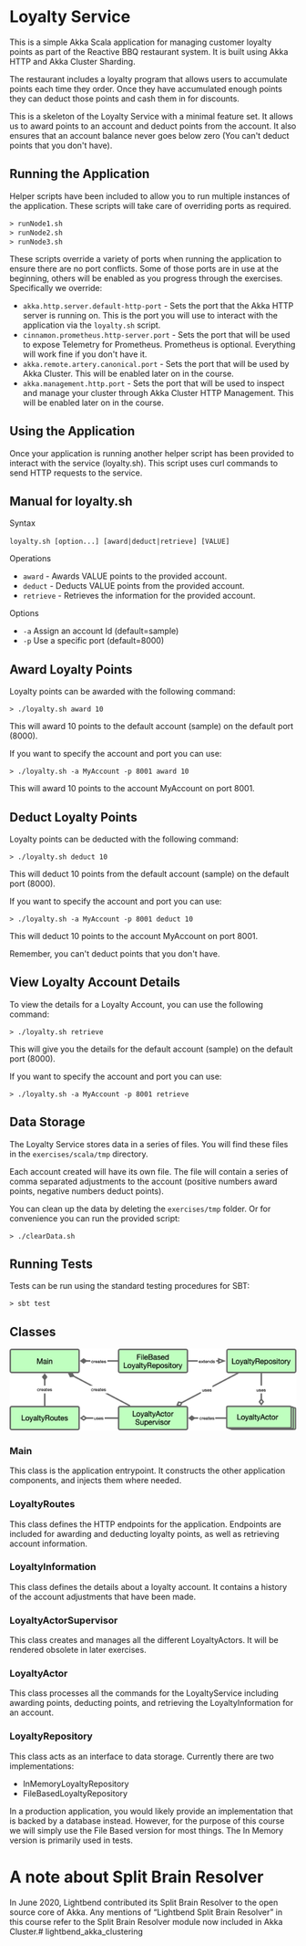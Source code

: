 # Loyalty Service

This is a simple Akka Scala application for managing customer loyalty
points as part of the Reactive BBQ restaurant system. It is built using
Akka HTTP and Akka Cluster Sharding.

The restaurant includes a loyalty program that allows users to
accumulate points each time they order. Once they have accumulated
enough points they can deduct those points and cash them in for
discounts.

This is a skeleton of the Loyalty Service with a minimal feature set.
It allows us to award points to an account and deduct points from the
account. It also ensures that an account balance never goes below zero
(You can't deduct points that you don't have).

## Running the Application

Helper scripts have been included to allow you to run multiple
instances of the application. These scripts will take care of overriding
ports as required.

```
> runNode1.sh
> runNode2.sh
> runNode3.sh
```

These scripts override a variety of ports when running the application
to ensure there are no port conflicts. Some of those ports are in use
at the beginning, others will be enabled as you progress through the
exercises. Specifically we override:

- `akka.http.server.default-http-port` - Sets the port that the Akka 
  HTTP server is running on. This is the port you will use to interact
  with the application via the `loyalty.sh` script.
- `cinnamon.prometheus.http-server.port` - Sets the port that will be
  used to expose Telemetry for Prometheus. Prometheus is optional.
  Everything will work fine if you don't have it.
- `akka.remote.artery.canonical.port` - Sets the port that will be used
  by Akka Cluster. This will be enabled later on in the course.
- `akka.management.http.port` - Sets the port that will be used to
  inspect and manage your cluster through Akka Cluster HTTP Management.
  This will be enabled later on in the course.

## Using the Application

Once your application is running another helper script has been provided
to interact with the service (loyalty.sh). This script uses curl
commands to send HTTP requests to the service.

## Manual for loyalty.sh

Syntax

`loyalty.sh [option...] [award|deduct|retrieve] [VALUE]`

Operations

- `award` - Awards VALUE points to the provided account.
- `deduct` - Deducts VALUE points from the provided account.
- `retrieve` - Retrieves the information for the provided account.

Options

- `-a` <account> Assign an account Id (default=sample)
- `-p` <port> Use a specific port (default=8000)

## Award Loyalty Points

Loyalty points can be awarded with the following command:

```
> ./loyalty.sh award 10
```

This will award 10 points to the default account (sample) on the default port (8000).

If you want to specify the account and port you can use:

```
> ./loyalty.sh -a MyAccount -p 8001 award 10
```

This will award 10 points to the account MyAccount on port 8001.

## Deduct Loyalty Points

Loyalty points can be deducted with the following command:

```
> ./loyalty.sh deduct 10
```

This will deduct 10 points from the default account (sample) on the default port (8000).

If you want to specify the account and port you can use:

```
> ./loyalty.sh -a MyAccount -p 8001 deduct 10
```

This will deduct 10 points to the account MyAccount on port 8001.

Remember, you can't deduct points that you don't have.

## View Loyalty Account Details

To view the details for a Loyalty Account, you can use the following command:

```
> ./loyalty.sh retrieve
```

This will give you the details for the default account (sample) on the default port (8000).

If you want to specify the account and port you can use:

```
> ./loyalty.sh -a MyAccount -p 8001 retrieve
```

## Data Storage

The Loyalty Service stores data in a series of files. You will find
these files in the `exercises/scala/tmp` directory.

Each account created will have its own file. The file will contain a
series of comma separated adjustments to the account (positive numbers
award points, negative numbers deduct points).

You can clean up the data by deleting the `exercises/tmp` folder. Or
for convenience you can run the provided script:

```
> ./clearData.sh
```

## Running Tests

Tests can be run using the standard testing procedures for SBT:

```
> sbt test
```

## Classes

![Initial Application Structure](images/initial-application-structure.png)

### Main

This class is the application entrypoint. It constructs the other
application components, and injects them where needed.

### LoyaltyRoutes

This class defines the HTTP endpoints for the application. Endpoints are
included for awarding and deducting loyalty points, as well as
retrieving account information.

### LoyaltyInformation

This class defines the details about a loyalty account. It contains
a history of the account adjustments that have been made.

### LoyaltyActorSupervisor

This class creates and manages all the different LoyaltyActors. It will
be rendered obsolete in later exercises.

### LoyaltyActor

This class processes all the commands for the LoyaltyService including
awarding points, deducting points, and retrieving the
LoyaltyInformation for an account.

### LoyaltyRepository

This class acts as an interface to data storage. Currently there are two
implementations:

- InMemoryLoyaltyRepository
- FileBasedLoyaltyRepository

In a production application, you would likely provide an implementation
that is backed by a database instead. However, for the purpose of this
course we will simply use the File Based version for most things. The
In Memory version is primarily used in tests.

# A note about Split Brain Resolver

In June 2020, Lightbend contributed its Split Brain Resolver to the open source core of Akka. Any mentions of “Lightbend Split Brain Resolver” in this course refer to the Split Brain Resolver module now included in Akka Cluster.# lightbend_akka_clustering
